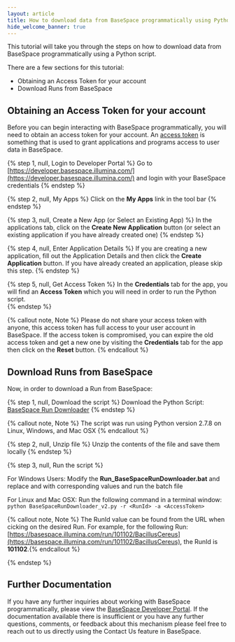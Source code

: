 ```yaml
---
layout: article
title: How to download data from BaseSpace programmatically using Python
hide_welcome_banner: true
---
```


This tutorial will take you through the steps on how to download data from BaseSpace programmatically using a Python script.  

There are a few sections for this tutorial:

- Obtaining an Access Token for your account
- Download Runs from BaseSpace

<!--
- Download Projects from BaseSpace
- Download Samples from BaseSpace
- Download Analyses or Results from BaseSpace
-->

## Obtaining an Access Token for your account

Before you can begin interacting with BaseSpace programmatically, you will need to obtain an access token for your account.  An [access token](http://en.wikipedia.org/wiki/Access_token) is something that is used to grant applications and programs access to user data in BaseSpace.  

{% step 1, null, Login to Developer Portal %} Go to [https://developer.basespace.illumina.com/](https://developer.basespace.illumina.com/) and login with your BaseSpace credentials {% endstep %}

{% step 2, null, My Apps %}
Click on the **My Apps** link in the tool bar
{% endstep %}

{% step 3, null, Create a New App (or Select an Existing App) %}
In the applications tab, click on the **Create New Application** button (or select an existing application if you have already created one)
{% endstep %}

{% step 4, null, Enter Application Details %}
If you are creating a new application, fill out the Application Details and then click the **Create Application** button.  If you have already created an application, please skip this step.
{% endstep %}

{% step 5, null, Get Access Token %}
In the **Credentials** tab for the app, you will find an **Access Token** which you will need in order to run the Python script.  
{% endstep %}

{% callout note, Note %} Please do not share your access token with anyone, this access token has full access to your user account in BaseSpace.  If the access token is compromised, you can expire the old access token and get a new one by visiting the **Credentials** tab for the app then click on the **Reset** button. {% endcallout %}

## Download Runs from BaseSpace

Now, in order to download a Run from BaseSpace:

{% step 1, null, Download the script %}
Download the Python Script: [BaseSpace Run Downloader](https://da1s119xsxmu0.cloudfront.net/sites/knowledgebase/API/08052014/Script/BaseSpaceRunDownloader_v2.zip)
{% endstep %}

{% callout note, Note %} The script was run using Python version 2.7.8 on Linux, Windows, and Mac OSX {% endcallout %}

{% step 2, null, Unzip file %}
Unzip the contents of the file and save them locally
{% endstep %}

{% step 3, null, Run the script %}

For Windows Users: Modify the **Run_BaseSpaceRunDownloader.bat** and replace **<RunID>** and **<AccessToken>** with corresponding values and run the batch file

For Linux and Mac OSX: Run the following command in a terminal window: `python BaseSpaceRunDownloader_v2.py -r <RunId> -a <AccessToken>`

{% callout note, Note %} The RunId value can be found from the URL when cicking on the desired Run.  For example, for the following Run: [https://basespace.illumina.com/run/101102/BacillusCereus](https://basespace.illumina.com/run/101102/BacillusCereus), the RunId is **101102**.{% endcallout %}

{% endstep %}

## Further Documentation

If you have any further inquiries about working with BaseSpace programmatically, please view the [BaseSpace Developer Portal](https://developer.basespace.illumina.com/).  If the documentation available there is insufficient or you have any further questions, comments, or feedback about this mechanism please feel free to reach out to us directly using the Contact Us feature in BaseSpace.

<!--
<br />
<br />
{% step 1, /images/articles/biological-samples-tab_767x321.png, Select Biological Samples %}
Click on the Prep tab and click on Biological samples.  For more information here please view [Prep Libraries](/articles/descriptive/libraries/).
{% endstep %}

{% step 2, /images/tutorials/use-existing-samples-selector.png, Choose samples and Prep %}
To select existing samples, do one of the following in the Biological Samples list:

-	Select the checkboxes.
-	Click the sample. If you want to select multiple samples, hold the Ctrl button.
-	Select all samples by selecting the checkbox next to the SampleID header.

Click the Prep Libraries button in the top navigation bar.

{% endstep %}
-->